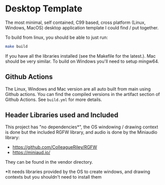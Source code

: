 # Desktop Template

The most minimal, self contained, C99 based, cross platform (Linux, Windows, 
MacOS) desktop application template I could find / put together.

To build from linux, you should be able to just run:

```bash
make build
```

If you have all the libraries installed (see the Makefile for the latest.). Mac
should be very similar. To build on Windows you'll need to setup mingw64.

## Github Actions

The Linux, Windows and Mac version are all auto built from main using Github 
actions. You can find the compiled versions in the artifact section of Github 
Actions. See `build.yml` for more details.

## Header Libraries used and Included

This project has "no dependencies*", the OS windowing / drawing context is done
but the included RGFW library, and audio is done by the Miniaudio library:

- https://github.com/ColleagueRiley/RGFW
- https://miniaud.io/

They can be found in the vendor directory.

*It needs libraries provided by the OS to create windows, and drawing contexts
but you shouldn't need to install them
